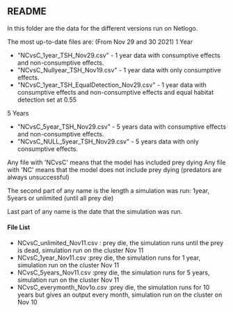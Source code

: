 ## README
In this folder are the data for the different versions run on Netlogo.

The most up-to-date files are: (From Nov 29 and 30 2021)
1 Year
- "NCvsC_1year_TSH_Nov29.csv" - 1 year data with consumptive effects and non-consumptive effects.
- "NCvsC_Nullyear_TSH_Nov19.csv" - 1 year data with only consumptive effects.
- "NCvsC_1year_TSH_EqualDetection_Nov29.csv" - 1 year data with consumptive effects and non-consumptive effects and equal habitat detection set at 0.55

5 Years
- "NCvsC_5year_TSH_Nov29.csv" - 5 years data with consumptive effects and non-consumptive effects.
- "NCvsC_NULL_5year_TSH_Nov29.csv" - 5 years data with only consumptive effects.



Any file with 'NCvsC' means that the model has included prey dying
Any file with 'NC' means that the model does not include prey dying (predators are always unsuccessful)

The second part of any name is the length a simulation was run: 1year, 5years or unlimited (until all prey die)

Last part of any name is the date that the simulation was run.

#### File List
- NCvsC_unlimited_Nov11.csv : prey die, the simulation runs until the prey is dead, simulation run on the cluster Nov 11
- NCvsC_1year_Nov11.csv :prey die, the simulation runs for 1 year, simulation run on the cluster Nov 11
- NCvsC_5years_Nov11.csv :prey die, the simulation runs for 5 years, simulation run on the cluster Nov 11
- NCvsC_everymonth_Nov1o.csv :prey die, the simulation runs for 10 years but gives an output every month, simulation run on the cluster on Nov 10
